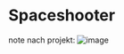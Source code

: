 # Spaceshooter

note nach projekt:
![image](https://github.com/user-attachments/assets/b1ef9c25-8a7f-4ddc-81c9-0bb4dc61a301)

